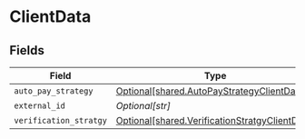 # ClientData


## Fields

| Field                                                                                                      | Type                                                                                                       | Required                                                                                                   | Description                                                                                                |
| ---------------------------------------------------------------------------------------------------------- | ---------------------------------------------------------------------------------------------------------- | ---------------------------------------------------------------------------------------------------------- | ---------------------------------------------------------------------------------------------------------- |
| `auto_pay_strategy`                                                                                        | [Optional[shared.AutoPayStrategyClientData]](undefined/models/shared/autopaystrategyclientdata.md)         | :heavy_minus_sign:                                                                                         | N/A                                                                                                        |
| `external_id`                                                                                              | *Optional[str]*                                                                                            | :heavy_minus_sign:                                                                                         | N/A                                                                                                        |
| `verification_stratgy`                                                                                     | [Optional[shared.VerificationStratgyClientData]](undefined/models/shared/verificationstratgyclientdata.md) | :heavy_minus_sign:                                                                                         | N/A                                                                                                        |